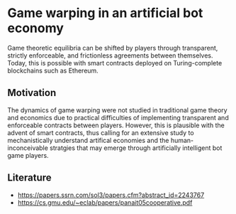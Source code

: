 # Game warping in an artificial bot economy
Game theoretic equilibria can be shifted by players through transparent, strictly enforceable, and frictionless agreements between themselves. 
Today, this is possible with smart contracts deployed on Turing-complete blockchains such as Ethereum. 

## Motivation
The dynamics of game warping were not studied in traditional game theory and economics due to practical difficulties of implementing transparent and
enforceable contracts between players. However, this is plausible with the advent of smart contracts, thus calling for an extensive study to mechanistically
understand artifical economies and the human-inconceivable stratgies that may emerge through artificially intelligent bot game players.

## Literature
- https://papers.ssrn.com/sol3/papers.cfm?abstract_id=2243767
- https://cs.gmu.edu/~eclab/papers/panait05cooperative.pdf
